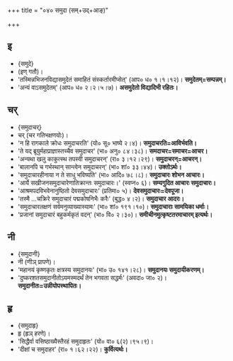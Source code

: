 +++
title = "०४० समुदा (सम्+उद्+आङ्)"

+++

## इ
- {समुदे}
- (इण् गतौ)।
- 'तस्मिन्नभिजनविद्यासमुदेतं समाहितं संस्कर्तारमीप्सेत्' (आप० ध० १।१।१२)। **समुदेतम्=सम्पन्नम्।**
- 'अन्यं वाऽसमुदेतम्' (आप० ध० २।२।५।७)। **असमुदेतो विद्यादिभी रहितः।**

## चर्
- {समुदाचर्}
- चर् (चर गतिभक्षणयोः)।
- 'न हि रागकाले क्रोधः समुदाचरति' (यो० सू० भाष्ये २।४)। **समुदाचरति=आविर्भवति।**
- 'ते यद् ब्रूयुर्महाप्राज्ञास्तच्चैव समुदाचर' (भा० अनु० ८४।३८)। **समदाचर=समाचर=आचर।**
- 'अन्यथा खलु काकुत्स्थ तपस्वी समुदाचरन्' (रा० ३।१२।२९)। **समुदाचरन्=आचरन्।**
- 'बालानपि च गर्भस्थान् सान्त्वेन समुदाचरन्' (भा० शां० ३३।४४)। **उक्तोऽर्थः।**
- 'समुदाचारहीनाया न ते साधु भविष्यति' (भा० आदि० ७८।८)। **समुदाचारः शोभन आचारः।**
- 'आर्ये सखीजनसमुदाचारेणातिक्रान्तः समुदाचारः।' (स्वप्न० ६)। **सम्यगुदित आचारः समुदाचारः।**
- 'आश्रमपदविभवेनानुष्ठितो देवसमुदाचारः' (प्रतिमा० ५)। **देवसमुदाचारः=देवपूजा।**
- 'तस्मै …चक्रिरे समुदाचारं पद्मकोषनिभैः करैः' (बुद्ध० ४।२)। **समुदाचार आदरः।**
- 'समुदाचारलक्षणं सर्वमनुव्याख्यास्यामः' (भा० शां० १९१।१०)। **समुदाचाराः सामयिका धर्माः।**
- 'प्रजानां समुदाचारं बहुकर्मकृतं वदन्' (भा० वि० २।३०)। **समीचीनमुत्कृष्टतरमाचारम् इत्यर्थः।**

## नी
- {समुदानी}
- नी (णीञ् प्रापणे)।
- 'महानयं कृष्णकृतः क्षत्रस्य समुदानयः' (भा० उ० १४१।२८)। **समुदानयः समुदायीकरणम्।**
- 'दुष्करशतसमुदानीतोऽयमस्मदर्थं तेन भगवता सद्धर्मः' (अवदा० जा० २)। **समुदानीतः=उन्नीयोपस्थापितः।**

## हृ
- {समुदाहृ}
- हृ (हृञ् हरणे)।
- 'सिद्धैर्वा वसिष्ठाख्यैस्तैरहं समुदाहृतः' (यो० वा० ६(२)।९५।९)।
- 'दीक्षां च समुदाहर' (रा० १।६२।२२)। **कुर्वित्यर्थः।**

